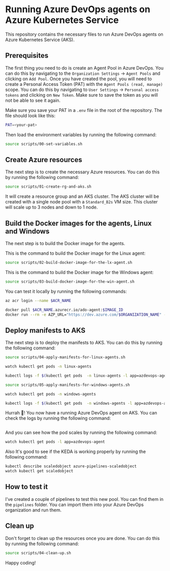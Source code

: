 # Running Azure DevOps agents on Azure Kubernetes Service

This repository contains the necessary files to run Azure DevOps agents on Azure Kubernetes Service (AKS).

## Prerequisites

The first thing you need to do is create an Agent Pool in Azure DevOps. You can do this by navigating to the `Organization Settings` -> `Agent Pools` and clicking on `Add Pool`. Once you have created the pool, you will need to create a Personal Access Token (PAT) with the `Agent Pools (read, manage)` scope. You can do this by navigating to `User Settings` -> `Personal access tokens` and clicking on `New Token`. Make sure to save the token as you will not be able to see it again.

Make sure you save your PAT in a `.env` file in the root of the repository. The file should look like this:

```bash
PAT=<your-pat>
```

Then load the environment variables by running the following command:

```bash
source scripts/00-set-variables.sh
```

## Create Azure resources

The next step is to create the necessary Azure resources. You can do this by running the following command:

```bash
source scripts/01-create-rg-and-aks.sh
```

It will create a resource group and an AKS cluster. The AKS cluster will be created with a single node pool with a `Standard_B2s` VM size. This cluster will scale up to 3 nodes and down to 1 node.

## Build the Docker images for the agents, Linux and Windows

The next step is to build the Docker image for the agents. 

This is the command to build the Docker image for the Linux agent:

```bash
source scripts/02-build-docker-image-for-the-lx-agent.sh
```

This is the command to build the Docker image for the Windows agent:

```bash
source scripts/03-build-docker-image-for-the-win-agent.sh
```

You can test it locally by running the following commands:

```bash
az acr login --name $ACR_NAME

docker pull $ACR_NAME.azurecr.io/ado-agent:$IMAGE_ID
docker run --rm -e AZP_URL="https://dev.azure.com/$ORGANIZATION_NAME" -e AZP_POOL="$AGENT_POOL_NAME" -e AZP_TOKEN=$PAT $ACR_NAME.azurecr.io/ado-agent:$IMAGE_ID
```

## Deploy manifests to AKS

The next step is to deploy the manifests to AKS. You can do this by running the following command:

```bash
source scripts/04-apply-manifests-for-linux-agents.sh

watch kubectl get pods -n linux-agents

kubectl logs -f $(kubectl get pods  -n linux-agents -l app=azdevops-agent -o jsonpath="{.items[0].metadata.name}")  -n linux-agents
```

```bash
source scripts/05-apply-manifests-for-windows-agents.sh

watch kubectl get pods -n windows-agents

kubectl logs -f $(kubectl get pods  -n windows-agents -l app=azdevops-agent -o jsonpath="{.items[0].metadata.name}")  -n windows-agents
```

Hurrah 🎉! You now have a running Azure DevOps agent on AKS. You can check the logs by running the following command:

```bash
```

And you can see how the pod scales by running the following command:

```bash
watch kubectl get pods -l app=azdevops-agent
```

Also It's good to see if the KEDA is working properly by running the following command:

```bash
kubectl describe scaledobject azure-pipelines-scaledobject
watch kubectl get scaledobject
```

## How to test it

I've created a couple of pipelines to test this new pool. You can find them in the `pipelines` folder. You can import them into your Azure DevOps organization and run them.

## Clean up

Don't forget to clean up the resources once you are done. You can do this by running the following command:

```bash
source scripts/04-clean-up.sh
```

Happy coding!
